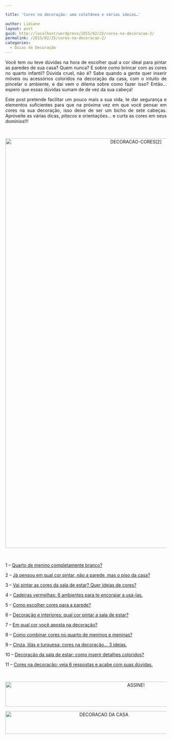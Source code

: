 ```yaml
---

title: 'Cores na decoração: uma coletânea e várias ideias…'

author: Lidiane
layout: post
guid: http://localhost/wordpress/2015/02/25/cores-na-decoracao-2/
permalink: /2015/02/25/cores-na-decoracao-2/
categories:
  - Dicas de Decoração
---
```

<p align="justify">
  Você tem ou teve dúvidas na hora de escolher qual a cor ideal para pintar as paredes de sua casa? Quem nunca? E sobre como brincar com as cores no quarto infantil? Dúvida cruel, não é? Sabe quando a gente quer inserir móveis ou acessórios coloridos na decoração da casa, com o intuito de pincelar o ambiente, e daí vem o dilema sobre como fazer isso? Então… espero que essas dúvidas sumam de de vez da sua cabeça!
</p>

<p align="justify">
  Este post pretende facilitar um pouco mais a sua vida, te dar segurança e elementos suficientes para que na próxima vez em que você pensar em cores na sua decoração, isso deixe de ser um bicho de sete cabeças. Aproveite as várias dicas, <em>pitacos</em> e orientações… e curta as cores em seus domínios!!!
</p>

&nbsp;

<p align="center">
  <a href="http://www.trololodemulher.com.br/blog/wp-content/uploads/2015/02/DECORACAO-CORES2.png"><img class="alignnone size-full wp-image-10779" src="http://www.trololodemulher.com.br/blog/wp-content/uploads/2015/02/DECORACAO-CORES2.png" alt="DECORACAO-CORES[2]" width="800" height="1278" /></a>
</p>

&nbsp;

1 – <a href="http://www.decoracaodacasa.com/quarto-de-menino-branco/" target="_blank">Quarto de menino completamente branco?</a>

2 – <a href="http://www.decoracaodacasa.com/cor-casa-piso/" target="_blank">Já pensou em qual cor pintar, não a parede, mas o piso da casa?</a>

3 – <a href="http://www.decoracaodacasa.com/parede-sala-estar-cores/" target="_blank">Vai pintar as cores da sala de estar? Quer ideias de cores?</a>

4 – <a href="http://www.decoracaodacasa.com/cadeiras-sala-jantar/" target="_blank">Cadeiras vermelhas: 6 ambientes para te encorajar a usá-las.</a>

5 – <a href="http://www.decoracaodacasa.com/cores-para-a-parede/" target="_blank">Como escolher cores para a parede?</a>

6 – <a href="http://www.decoracaodacasa.com/decoracao-pintura-sala-estar/" target="_blank">Decoração e interiores: qual cor pintar a sala de estar?</a>

7 – <a href="http://www.decoracaodacasa.com/cor-decoracao/" target="_blank">Em qual cor você aposta na decoração?</a>

8 – <a href="http://www.decoracaodacasa.com/cores-quarto-menino-menina/" target="_blank">Como combinar cores no quarto de meninos e meninas?</a>

9 – <a href="http://www.decoracaodacasa.com/cores-na-decoracao-3-ideias/" target="_blank">Cinza, lilás e turquesa: cores na decoração… 3 ideias.</a>

10 – <a href="http://www.decoracaodacasa.com/decoracao-sala-estar-cores/" target="_blank">Decoração da sala de estar: como inserir detalhes coloridos?</a>

11 – <a href="http://www.trololodemulher.com.br/2014/02/13/cores-na-decoracao/" target="_blank">Cores na decoração: veja 6 respostas e acabe com suas dúvidas.</a>

&nbsp;

<p align="center">
  <a href="http://feedburner.google.com/fb/a/mailverify?uri=blogbichafemea&loc=pt_BR" target="_blank"><img class="alignnone size-full wp-image-10439" src="http://www.trololodemulher.com.br/blog/wp-content/uploads/2014/09/ASSINE.png" alt="ASSINE!" width="800" height="78" /></a>
</p>

<p align="center">
  <a href="http://www.decoracaodacasa.com/" target="_blank"><img class="alignnone size-full wp-image-10262" src="http://www.trololodemulher.com.br/blog/wp-content/uploads/2014/07/DECORACAO-DA-CASA.png" alt="DECORACAO DA CASA" width="600" height="71" /></a>
</p>

<p align="justify">